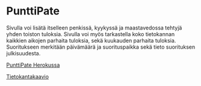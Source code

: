 # PunttiPate
Sivulla voi lisätä itselleen penkissä, kyykyssä ja maastavedossa tehtyjä yhden toiston tuloksia. Sivulla voi myös tarkastella koko tietokannan kaikkien aikojen parhaita tuloksia, sekä kuukauden parhaita tuloksia. Suoritukseen merkitään päivämäärä ja suorituspaikka sekä tieto suorituksen julkisuudesta.

[PunttiPate Herokussa](https://punttipate.herokuapp.com/)

[Tietokantakaavio](https://github.com/paivo/PunttiPate/blob/master/documentation/tietokantataulu.odt)
